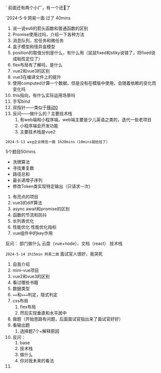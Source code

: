 `
前面还有两个小厂，有一个还🤡了

`2024-5-9 网易一面 过了 40mins
1. 说一说es6的箭头函数和普通函数的区别
2. Promise使用过吗，介绍一下各种方法
3. 消息队列，宏任务和微任务
4. 盒子模型和怪异盒模型
5. position的取值分别是什么，有什么用（鼠鼠fixed和stiky说错了，将fixed说成粘性定位了）
6. flex布局有了解吗，是什么
7. vue2和vue3的区别
8. vue3在编译文件上的提升
9. 使用computed计算一个数据，但是没有在模版中使用，会随着依赖的变化而变化吗
10. this指向，有什么实际运用场景吗
11. 手写bind
12. 双指针——类似于[移动0](https://leetcode.cn/problems/move-zeroes/description/?envType=study-plan-v2&envId=top-100-liked)
13. 反问——做什么的？主要技术栈
	1. 有web端和小程序端，web端主要是少儿英语之类的，迭代一些老项目
	2. 小程序端会开发功能
	3. 主要技术栈是vue2


`2024-5-13 wxg企业微信一面 1h20mins（10mins就给挂了）`


5个题目50mins
- 洗牌算法
- 寻找重复数
- 路径总和
- 最长递增子序列
- 修改Token类实现特定输出（只请求一次）
1. 有亮点的项目
2. vue3的diff算法
3. async await和promise的区别
4. 函数的节流和防抖
5. 长列表优化
6. 性能优化 性能优化指标
7. vue组件中的key作用

反问：
	部门做什么
		云盘（vue+node）、文档（react）
		技术栈

`2024-5-14 1h15min 网易二面`
面试官人很好，我哭死
1. 自我介绍
2. mini-vue项目
3. vue2和vue3的区别
4. 看过哪些书籍
5. 数据类型
6. `==`和`===`判定，隐式判定
7. css布局
	1. flex布局
	2. 然后实现垂直和水平居中
8. 做题（开始思路有问题，后面面试官指出来了面试官好好）
9. 看输出题
	1. 选择题7个+解释原因
10. 反问：
	1. base
	2. 技术栈
	3. 做什么
	4. 你对我未来的看法
11. 
